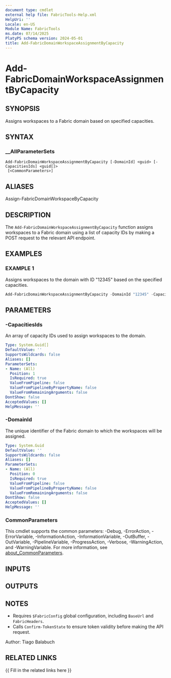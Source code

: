 ```yaml
---
document type: cmdlet
external help file: FabricTools-Help.xml
HelpUri: ''
Locale: en-US
Module Name: FabricTools
ms.date: 07/14/2025
PlatyPS schema version: 2024-05-01
title: Add-FabricDomainWorkspaceAssignmentByCapacity
---
```


# Add-FabricDomainWorkspaceAssignmentByCapacity

## SYNOPSIS

Assigns workspaces to a Fabric domain based on specified capacities.

## SYNTAX

### __AllParameterSets

```
Add-FabricDomainWorkspaceAssignmentByCapacity [-DomainId] <guid> [-CapacitiesIds] <guid[]>
 [<CommonParameters>]
```

## ALIASES

Assign-FabricDomainWorkspaceByCapacity

## DESCRIPTION

The `Add-FabricDomainWorkspaceAssignmentByCapacity` function assigns workspaces to a Fabric domain using a list of capacity IDs by making a POST request to the relevant API endpoint.

## EXAMPLES

### EXAMPLE 1

Assigns workspaces to the domain with ID "12345" based on the specified capacities.

```powershell
Add-FabricDomainWorkspaceAssignmentByCapacity -DomainId "12345" -CapacitiesIds @("capacity1", "capacity2")
```

## PARAMETERS

### -CapacitiesIds

An array of capacity IDs used to assign workspaces to the domain.

```yaml
Type: System.Guid[]
DefaultValue: ''
SupportsWildcards: false
Aliases: []
ParameterSets:
- Name: (All)
  Position: 1
  IsRequired: true
  ValueFromPipeline: false
  ValueFromPipelineByPropertyName: false
  ValueFromRemainingArguments: false
DontShow: false
AcceptedValues: []
HelpMessage: ''
```

### -DomainId

The unique identifier of the Fabric domain to which the workspaces will be assigned.

```yaml
Type: System.Guid
DefaultValue: ''
SupportsWildcards: false
Aliases: []
ParameterSets:
- Name: (All)
  Position: 0
  IsRequired: true
  ValueFromPipeline: false
  ValueFromPipelineByPropertyName: false
  ValueFromRemainingArguments: false
DontShow: false
AcceptedValues: []
HelpMessage: ''
```

### CommonParameters

This cmdlet supports the common parameters: -Debug, -ErrorAction, -ErrorVariable,
-InformationAction, -InformationVariable, -OutBuffer, -OutVariable, -PipelineVariable,
-ProgressAction, -Verbose, -WarningAction, and -WarningVariable. For more information, see
[about_CommonParameters](https://go.microsoft.com/fwlink/?LinkID=113216).

## INPUTS

## OUTPUTS

## NOTES

- Requires `$FabricConfig` global configuration, including `BaseUrl` and `FabricHeaders`.
- Calls `Confirm-TokenState` to ensure token validity before making the API request.

Author: Tiago Balabuch

## RELATED LINKS

{{ Fill in the related links here }}

